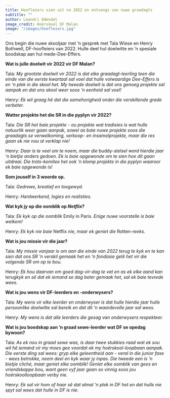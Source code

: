 ```yaml
---
title: Hoofleiers sien uit na 2022 en ontvangs van nuwe graadagts
subtitle: ""
author: Leandri Odendal
image_credit: Hoërskool DF Malan
image: "/images/hoofleiers.jpg"
---
```


Ons begin die nuwe skooljaar met ’n gesprek met Tala Wiese en Henry Bothwell, DF-hoofleiers van 2022. Hulle deel hul doelwitte en ’n spesiale boodskap aan hul mede-Dee-Effers.

**Wat is julle doelwit vir 2022 vir DF Malan?**

Tala: _My grootste doelwit vir 2022 is dat elke graadagt-leerling teen die einde van die eerste kwartaal sal voel dat hulle volwaardige Dee-Effers is en ’n plek in die skool het. My tweede doelwit is dat ons genoeg projekte sal aanpak en dat ons skool weer soos ’n eenheid sal voel!_

Henry: _Ek wil graag hê dat die samehorigheid onder die verskillende grade verbeter._

**Watter projekte het die SR in die pyplyn vir 2022?**

Tala: _Die SR het baie projekte - ou projekte wat tradisies is wat hulle natuurlik weer gaan aanpak, sowel as baie nuwe projekte soos die graadagts se verwelkoming, verkoop- en insamelprojekte, maar die res gaan ek nie nou al verklap nie!_

Henry: _Daar is te veel om te noem, maar die_ buddy-_stelsel word hierdie jaar ’n bietjie anders gedoen. Ek is baie opgewonde om te sien hoe dit gaan uitdraai. Die trots-komitee het ook ’n klomp projekte in die pyplyn waaroor ek baie opgewonde is!_

**Som jouself in 3 woorde op.**

Tala: _Gedrewe, kreatief en toegewyd._

Henry: _Hardwerkend, logies en realisties._

**Wat kyk jy op die oomblik op _Netflix_?**

Tala: _Ek kyk op die oomblik_ Emily in Paris. _Enige nuwe voorstelle is baie welkom!_

Henry: _Ek kyk nie baie_ Netflix _nie, maar ek geniet die_ Rotten-_reeks._

**Wat is jou missie vir die jaar?**

Tala: _My missie vanjaar is om aan die einde van 2022 terug te kyk en te kan sien dat ons SR ’n verskil gemaak het en ’n fondasie gelê het vir die volgende SR om op te bou._

Henry: _Ek hou daarvan om goed dag-vir-dag te vat en as ek elke aand kan terugkyk en sê dat ek iemand se dag beter gemaak het, sal ek baie tevrede wees._

**Wat is jou wens vir DF-leerders en -onderwysers?**

Tala: _My wens vir elke leerder en onderwyser is dat hulle hierdie jaar hulle persoonlike doelwitte sal bereik en dat dit ’n waardevolle jaar sal wees._

Henry: _My wens is dat alle leerders die gesag van onderwysers respekteer._

**Wat is jou boodskap aan ’n graad sewe-leerder wat DF se opedag bywoon?**

Tala: _As ek nou in graad sewe was, is daar twee stukkies raad wat ek sou wil hê iemand vir my moes gee voordat ek my hoërskool-loopbaan aanpak. Die eerste ding sal wees: gryp elke geleentheid aan - veral in die junior fase - wees betrokke, neem deel en kyk waar jy inpas. Die tweede een is ’n bietjie cliché, maar geniet elke oomblik! Geniet elke oomblik van gees en vriendskappe bou, want geen vyf jaar gaan so vinnig soos jou hoërskoolloopbaan verby nie._

Henry: _Ek sal vir hom of haar sê dat almal ’n plek in DF het en dat hulle nie spyt sal wees dat hulle in DF is nie._
